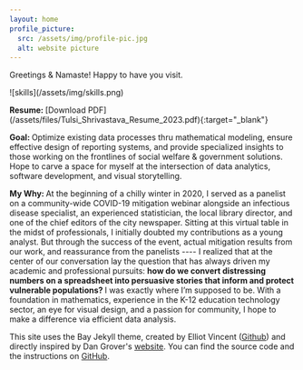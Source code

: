 ```yaml
---
layout: home
profile_picture:
  src: /assets/img/profile-pic.jpg
  alt: website picture
---
```


<p>
  Greetings & Namaste! Happy to have you visit. 
</p>
![skills](/assets/img/skills.png)

<p>
 <b> Resume: </b> [Download PDF](/assets/files/Tulsi_Shrivastava_Resume_2023.pdf){:target="_blank"}
</p>

<p>
 <b> Goal: </b> Optimize existing data processes thru mathematical modeling, ensure effective design of reporting systems, and provide specialized insights to those working on the frontlines of social welfare & government solutions. Hope to carve a space for myself at the intersection of data analytics, software development, and visual storytelling.
</p>

<p>
  <b> My Why: </b>
  At the beginning of a chilly winter in 2020, I served as a panelist on a community-wide COVID-19 mitigation webinar alongside an infectious disease specialist, an experienced statistician, the local library director, and one of the chief editors of the city newspaper. Sitting at this virtual table in the midst of professionals, I initially doubted my contributions as a young analyst. But through the success of the event, actual mitigation results from our work, and reassurance from the panelists ---- I realized that at the center of our conversation lay the question that has always driven my academic and professional pursuits: <b> how do we convert distressing numbers on a spreadsheet into persuasive stories that inform and protect vulnerable populations? </b> I was exactly where I’m supposed to be. With a foundation in mathematics, experience in the K-12 education technology sector, an eye for visual design, and a passion for community, I hope to make a difference via efficient data analysis. 
</p>


<p>
This site uses the Bay Jekyll theme, created by Elliot Vincent (<a href="https://eliottvincent.github.io/bay/">Github</a>) and directly inspired by Dan Grover's <a href="http://dangrover.com">website</a>. You can find the source code and the instructions on <a href="https://github.com/eliottvincent/bay">GitHub</a>.
</p>
